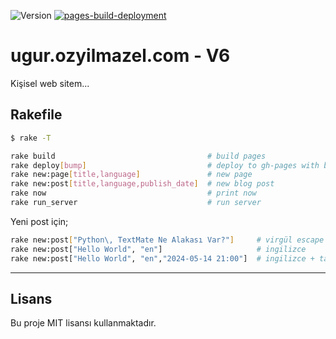 ![Version](https://img.shields.io/badge/version-0.1.12-orange.svg)
[![pages-build-deployment](https://github.com/vigo/ugur.ozyilmazel.com/actions/workflows/pages/pages-build-deployment/badge.svg?branch=gh-pages)](https://github.com/vigo/ugur.ozyilmazel.com/actions/workflows/pages/pages-build-deployment)

# ugur.ozyilmazel.com - V6

Kişisel web sitem...

## Rakefile

```bash
$ rake -T

rake build                                  # build pages
rake deploy[bump]                           # deploy to gh-pages with bump
rake new:page[title,language]               # new page
rake new:post[title,language,publish_date]  # new blog post
rake now                                    # print now
rake run_server                             # run server
```

Yeni post için;

```bash
rake new:post["Python\, TextMate Ne Alakası Var?"]     # virgül escape edilmeli
rake new:post["Hello World", "en"]                     # ingilizce
rake new:post["Hello World", "en","2024-05-14 21:00"]  # ingilizce + tarih
```

---

## Lisans

Bu proje MIT lisansı kullanmaktadır.
